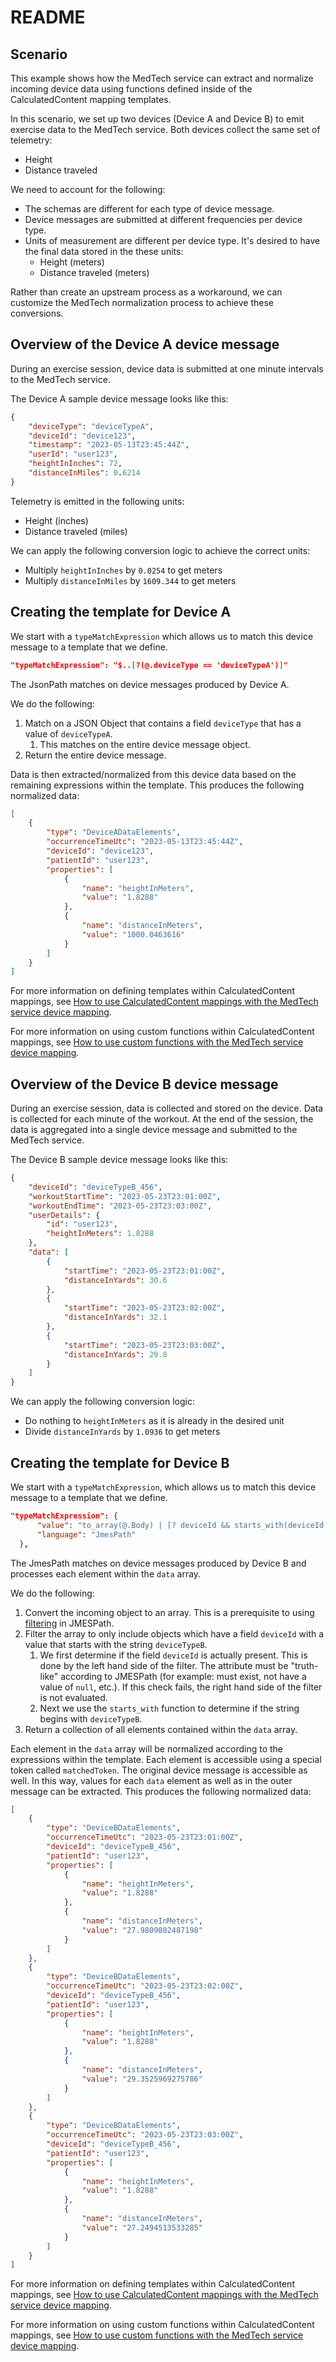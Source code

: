 # README

## Scenario

This example shows how the MedTech service can extract and normalize incoming device data using functions defined inside of the CalculatedContent mapping templates.

In this scenario, we set up two devices (Device A and Device B) to emit exercise data to the MedTech service. Both devices collect the same set of telemetry:

- Height
- Distance traveled

We need to account for the following:

- The schemas are different for each type of device message.
- Device messages are submitted at different frequencies per device type.
- Units of measurement are different per device type. It's desired to have the final data stored in the these units:
  - Height (meters)
  - Distance traveled (meters)

Rather than create an upstream process as a workaround, we can customize the MedTech normalization process to achieve these conversions.

## Overview of the Device A device message

During an exercise session, device data is submitted at one minute intervals to the MedTech service.

The Device A sample device message looks like this:

```json
{
    "deviceType": "deviceTypeA",
    "deviceId": "device123",
    "timestamp": "2023-05-13T23:45:44Z",
    "userId": "user123",
    "heightInInches": 72,
    "distanceInMiles": 0.6214
}
```

Telemetry is emitted in the following units:

- Height (inches)
- Distance traveled (miles)

We can apply the following conversion logic to achieve the correct units:

- Multiply `heightInInches` by `0.0254` to get meters
- Multiply `distanceInMiles` by `1609.344` to get meters

## Creating the template for Device A

We start with a `typeMatchExpression` which allows us to match this device message to a template that we define.

```json
"typeMatchExpression": "$..[?(@.deviceType == 'deviceTypeA')]"
```

The JsonPath matches on device messages produced by Device A.

We do the following:

1. Match on a JSON Object that contains a field `deviceType` that has a value of `deviceTypeA`.
   1. This matches on the entire device message object.
2. Return the entire device message.

Data is then extracted/normalized from this device data based on the remaining expressions within the template. This produces the following normalized data:

```json
[
    {
        "type": "DeviceADataElements",
        "occurrenceTimeUtc": "2023-05-13T23:45:44Z",
        "deviceId": "device123",
        "patientId": "user123",
        "properties": [
            {
                "name": "heightInMeters",
                "value": "1.8288"
            },
            {
                "name": "distanceInMeters",
                "value": "1000.0463616"
            }
        ]
    }
]
```

For more information on defining templates within CalculatedContent mappings, see [How to use CalculatedContent mappings with the MedTech service device mapping](https://learn.microsoft.com/azure/healthcare-apis/iot/how-to-use-calculatedcontent-mappings).

For more information on using custom functions within CalculatedContent mappings, see [How to use custom functions with the MedTech service device mapping](https://learn.microsoft.com/azure/healthcare-apis/iot/how-to-use-custom-functions).

## Overview of the Device B device message

During an exercise session, data is collected and stored on the device. Data is collected for each minute of the workout. At the end of the session, the data is aggregated into a single device message and submitted to the MedTech service.

The Device B sample device message looks like this:

```json
{
    "deviceId": "deviceTypeB_456",
    "workoutStartTime": "2023-05-23T23:01:00Z",
    "workoutEndTime": "2023-05-23T23:03:00Z",
    "userDetails": {
        "id": "user123",
        "heightInMeters": 1.8288
    },
    "data": [
        {
            "startTime": "2023-05-23T23:01:00Z",
            "distanceInYards": 30.6
        },
        {
            "startTime": "2023-05-23T23:02:00Z",
            "distanceInYards": 32.1
        },
        {
            "startTime": "2023-05-23T23:03:00Z",
            "distanceInYards": 29.8
        }
    ]
}
```

We can apply the following conversion logic:

- Do nothing to `heightInMeters` as it is already in the desired unit
- Divide `distanceInYards` by `1.0936` to get meters

## Creating the template for Device B

We start with a `typeMatchExpression`, which allows us to match this device message to a template that we define.

```json
"typeMatchExpression": {
      "value": "to_array(@.Body) | [? deviceId && starts_with(deviceId, 'deviceTypeB')].data[] ",
      "language": "JmesPath"
  },
```

The JmesPath matches on device messages produced by Device B and processes each element within the `data` array.

We do the following:

1. Convert the incoming object to an array. This is a prerequisite to using [filtering](https://jmespath.org/specification.html#filter-expressions) in JMESPath.
2. Filter the array to only include objects which have a field `deviceId` with a value that starts with the string `deviceTypeB`.
   1. We first determine if the field `deviceId` is actually present. This is done by the left hand side of the filter. The attribute must be "truth-like" according to JMESPath (for example: must exist, not have a value of `null`, etc.). If this check fails, the right hand side of the filter is not evaluated.
   2. Next we use the `starts_with` function to determine if the string begins with `deviceTypeB`.
3. Return a collection of all elements contained within the `data` array.

Each element in the `data` array will be normalized according to the expressions within the template. Each element is accessible using a special token called `matchedToken`. The original device message is accessible as well. In this way, values for each `data` element as well as in the outer message can be extracted. This produces the following normalized data:

```json
[
    {
        "type": "DeviceBDataElements",
        "occurrenceTimeUtc": "2023-05-23T23:01:00Z",
        "deviceId": "deviceTypeB_456",
        "patientId": "user123",
        "properties": [
            {
                "name": "heightInMeters",
                "value": "1.8288"
            },
            {
                "name": "distanceInMeters",
                "value": "27.9809802487198"
            }
        ]
    },
    {
        "type": "DeviceBDataElements",
        "occurrenceTimeUtc": "2023-05-23T23:02:00Z",
        "deviceId": "deviceTypeB_456",
        "patientId": "user123",
        "properties": [
            {
                "name": "heightInMeters",
                "value": "1.8288"
            },
            {
                "name": "distanceInMeters",
                "value": "29.3525969275786"
            }
        ]
    },
    {
        "type": "DeviceBDataElements",
        "occurrenceTimeUtc": "2023-05-23T23:03:00Z",
        "deviceId": "deviceTypeB_456",
        "patientId": "user123",
        "properties": [
            {
                "name": "heightInMeters",
                "value": "1.8288"
            },
            {
                "name": "distanceInMeters",
                "value": "27.2494513533285"
            }
        ]
    }
]
```

For more information on defining templates within CalculatedContent mappings, see [How to use CalculatedContent mappings with the MedTech service device mapping](https://learn.microsoft.com/azure/healthcare-apis/iot/how-to-use-calculatedcontent-mappings).

For more information on using custom functions within CalculatedContent mappings, see [How to use custom functions with the MedTech service device mapping](https://learn.microsoft.com/azure/healthcare-apis/iot/how-to-use-custom-functions).
